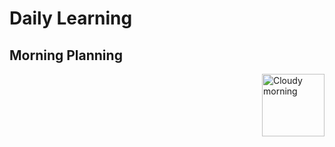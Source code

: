 # Daily Learning
## Morning Planning
<img alt="Cloudy morning" src="https://octodex.github.com/images/cloud.jpg" width="100" align="right">
